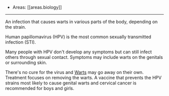 
- Areas: [[areas.biology]]

---

An infection that causes warts in various parts of the body, depending on the strain.

Human papillomavirus (HPV) is the most common sexually transmitted infection (STI).

Many people with HPV don't develop any symptoms but can still infect others through sexual contact. Symptoms may include warts on the genitals or surrounding skin.

There's no cure for the virus and [Warts](#Warts) may go away on their own. Treatment focuses on removing the warts. A vaccine that prevents the HPV strains most likely to cause genital warts and cervical cancer is recommended for boys and girls.

